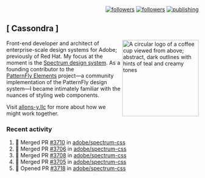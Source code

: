 <p align="right"><a rel="me" href="https://front-end.social/@castastrophe">
    <img alt="followers" title="Follow me on Mastodon" src="https://img.shields.io/mastodon/follow/109297102751309835?domain=https%3A%2F%2Ffront-end.social&label=Follow&logo=mastodon&logoColor=white&style=for-the-badge&labelColor=008080&color=006969"/></a>
  <a href="https://codepen.io/castastrophe/">
    <img alt="followers" title="Follow me on CodePen" src="https://img.shields.io/badge/23-1?color=640464&labelColor=7c007c&style=for-the-badge&logo=codepen&label=Follow"/></a>
<a href="https://castastrophe.medium.com/">
    <img alt="publishing" title="View articles on Medium" src="https://img.shields.io/badge/107-1?color=666&labelColor=444&label=subscribe&logo=medium&logoColor=white&style=for-the-badge"/></a>
</p>

## [&nbsp;Cassondra&nbsp;]

<img align="right" src="https://github-production-user-asset-6210df.s3.amazonaws.com/1840295/253016758-ba468774-1cd3-42c2-8f43-947b5eeb5edf.png" height="200" alt="A circular logo of a coffee cup viewed from above; abstract, dark outlines with hints of teal and creamy tones">

Front-end developer and architect of enterprise-scale design systems for Adobe; previously of Red Hat. My focus at the moment is the [Spectrum design system](https://github.com/adobe/spectrum-css). As a founding contributor to the [PatternFly&nbsp;Elements](https://github.com/patternfly/patternfly-elements) project&mdash;a community implementation of the PatternFly design system&mdash;I became intimately familiar with the nuances of styling web components.

Visit [allons-y.llc](http://allons-y.llc/) for more about how we might work together.

### Recent activity

<!--START_SECTION:activity-->
1. 🎉 Merged PR [#3710](https://github.com/adobe/spectrum-css/pull/3710) in [adobe/spectrum-css](https://github.com/adobe/spectrum-css)
2. 🎉 Merged PR [#3706](https://github.com/adobe/spectrum-css/pull/3706) in [adobe/spectrum-css](https://github.com/adobe/spectrum-css)
3. 🎉 Merged PR [#3708](https://github.com/adobe/spectrum-css/pull/3708) in [adobe/spectrum-css](https://github.com/adobe/spectrum-css)
4. 🎉 Merged PR [#3705](https://github.com/adobe/spectrum-css/pull/3705) in [adobe/spectrum-css](https://github.com/adobe/spectrum-css)
5. 💪 Opened PR [#3718](https://github.com/adobe/spectrum-css/pull/3718) in [adobe/spectrum-css](https://github.com/adobe/spectrum-css)
<!--END_SECTION:activity-->
